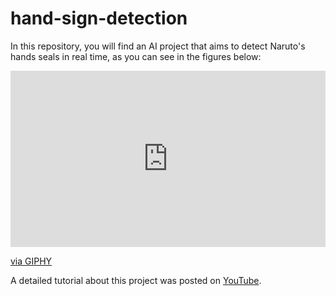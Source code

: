 # hand-sign-detection

In this repository, you will find an AI project that aims to detect Naruto's hands seals in real time, as you can see in the figures below:

<div style="width:100%;height:0;padding-bottom:56%;position:relative;"><iframe src="https://giphy.com/embed/QKnR48R75thg9V3xpq" width="100%" height="100%" style="position:absolute" frameBorder="0" class="giphy-embed" allowFullScreen></iframe></div><p><a href="https://giphy.com/gifs/QKnR48R75thg9V3xpq">via GIPHY</a></p>

A detailed tutorial about this project was posted on [YouTube](https://www.youtube.com/watch?v=mIE9g0209xk&t=6s).
